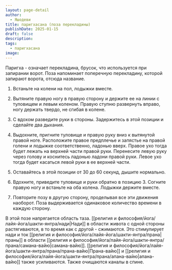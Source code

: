 ```yaml
---
layout: page-detail
author:
  - Яшодеви
title: паригхасана (поза перекладины)
publishDate: 2025-01-15
draft: false
description: 
tags:
  - паригхасана
image:
---
```

Паригха - означает перекладина, брусок, что используется при запирании ворот. Поза напоминает поперечную перекладину, которой запирают ворота, отсюда название. 

1. Встаньте на колени на пол, лодыжки вместе. 

2. Вытяните правую ногу в правую сторону и держите ее на линии с туловищем и левым коленом. Правую ступню развернуть вправо, ногу держать твердо, не сгибая в колене. 

3. С вдохом разведите руки в стороны. Задержитесь в этой позиции и сделайте два дыхания. 

4. Выдохните, пригните туловище и правую руку вниз к вытянутой правой ноге. Расположите правое предплечье и запястье на правой голени и лодыжке соответственно, ладонью вверх. Правое ухо тогда будет лежать на верхней части правой руки. Перенесите левую руку через голову и коснитесь ладонью ладони правой руки. Левое ухо тогда будет касаться левой руки в ее верхней части. 

5. Оставайтесь в этой позиции от 30 до 60 секунд, дышите нормально. 

6. Вдохните, приведите туловище и руки обратно в позицию 3. Согните правую ногу и встаньте на оба колена. Лодыжки держите вместе. 

7. Повторите позу в другую сторону, проделывая все эти движения наоборот. Поза выдерживается одинаковое количество времени в каждую сторону. 

В этой позе напрягается область таза. [[религия и философия/йога/лайя-йога/шакти-янтра/нади|Нади]] в области живота с одной стороны растягиваются, в то время как с другой - сжимаются. Это стимулирует нади и ток [[религия и философия/йога/лайя-йога/шакти-янтра/прана|праны]] в области [[религия и философия/йога/лайя-йога/шакти-янтра/прана/самана-вайю|самана-вайю]]. [[религия и философия/йога/лайя-йога/шакти-янтра/прана/прана-вайю|Прана-вайю]] и [[религия и философия/йога/лайя-йога/шакти-янтра/прана/апана-вайю|апана-вайю]] также усиливаются. Также очищаются каналы в спине.